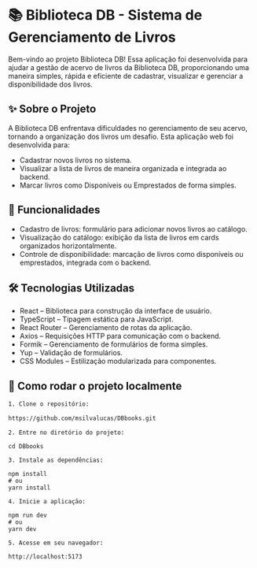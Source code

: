 # 📚 Biblioteca DB - Sistema de Gerenciamento de Livros

Bem-vindo ao projeto Biblioteca DB!
Essa aplicação foi desenvolvida para ajudar a gestão de acervo de livros da Biblioteca DB, proporcionando uma maneira simples, rápida e eficiente de cadastrar, visualizar e gerenciar a disponibilidade dos livros.

## ✨ Sobre o Projeto

A Biblioteca DB enfrentava dificuldades no gerenciamento de seu acervo, tornando a organização dos livros um desafio. Esta aplicação web foi desenvolvida para:

- Cadastrar novos livros no sistema.
- Visualizar a lista de livros de maneira organizada e integrada ao backend.
- Marcar livros como Disponíveis ou Emprestados de forma simples.

## 🎯 Funcionalidades

- Cadastro de livros: formulário para adicionar novos livros ao catálogo.
- Visualização do catálogo: exibição da lista de livros em cards organizados horizontalmente.
- Controle de disponibilidade: marcação de livros como disponíveis ou emprestados, integrada com o backend.

## 🛠️ Tecnologias Utilizadas

- React – Biblioteca para construção da interface de usuário.
- TypeScript – Tipagem estática para JavaScript.
- React Router – Gerenciamento de rotas da aplicação.
- Axios – Requisições HTTP para comunicação com o backend.
- Formik – Gerenciamento de formulários de forma simples.
- Yup – Validação de formulários.
- CSS Modules – Estilização modularizada para componentes.

## 🚀 Como rodar o projeto localmente

```bash
1. Clone o repositório:

https://github.com/msilvalucas/DBbooks.git
```

```
2. Entre no diretório do projeto:

cd DBbooks
```

```
3. Instale as dependências:

npm install
# ou
yarn install
```

```
4. Inicie a aplicação:

npm run dev
# ou
yarn dev
```

```
5. Acesse em seu navegador:

http://localhost:5173
```
